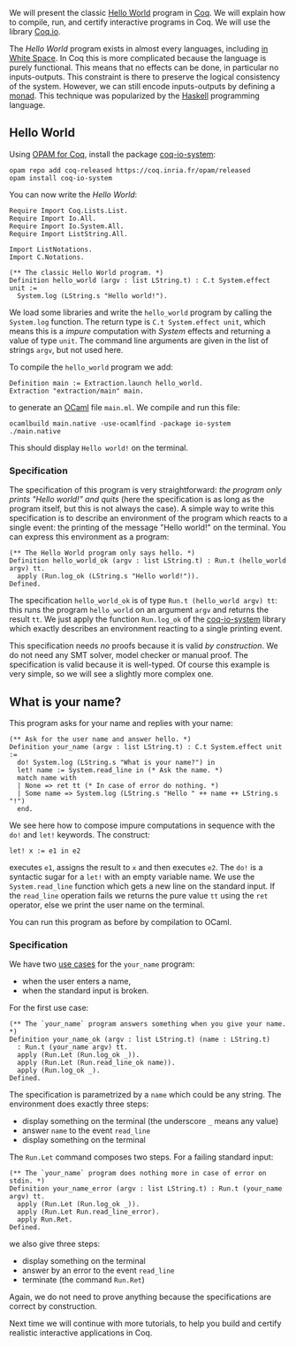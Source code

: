 We will present the classic [Hello World](http://en.wikipedia.org/wiki/%22Hello,_world!%22_program) program in [Coq](https://coq.inria.fr/). We will explain how to compile, run, and certify interactive programs in Coq. We will use the library [Coq.io](http://coq.io/).

The *Hello World* program exists in almost every languages, including [in White Space](http://en.wikipedia.org/wiki/List_of_Hello_world_program_examples#W). In Coq this is more complicated because the language is purely functional. This means that no effects can be done, in particular no inputs-outputs. This constraint is there to preserve the logical consistency of the system. However, we can still encode inputs-outputs by defining a [monad](http://en.wikipedia.org/wiki/Monad_%28functional_programming%29). This technique was popularized by the [Haskell](http://en.wikipedia.org/wiki/Haskell_%28programming_language%29) programming language.

## Hello World
Using [OPAM for Coq](http://coq-blog.clarus.me/use-opam-for-coq.html), install the package [coq-io-system](https://github.com/coq-io/system):

    opam repo add coq-released https://coq.inria.fr/opam/released
    opam install coq-io-system

You can now write the *Hello World*:

    Require Import Coq.Lists.List.
    Require Import Io.All.
    Require Import Io.System.All.
    Require Import ListString.All.

    Import ListNotations.
    Import C.Notations.

    (** The classic Hello World program. *)
    Definition hello_world (argv : list LString.t) : C.t System.effect unit :=
      System.log (LString.s "Hello world!").

We load some libraries and write the `hello_world` program by calling the `System.log` function. The return type is `C.t System.effect unit`, which means this is a *impure* computation with *System* effects and returning a value of type `unit`. The command line arguments are given in the list of strings `argv`, but not used here.

To compile the `hello_world` program we add:

    Definition main := Extraction.launch hello_world.
    Extraction "extraction/main" main.

to generate an [OCaml](https://ocaml.org/) file `main.ml`. We compile and run this file:

    ocamlbuild main.native -use-ocamlfind -package io-system
    ./main.native

This should display `Hello world!` on the terminal.

### Specification
The specification of this program is very straightforward: *the program only prints "Hello world!" and quits* (here the specification is as long as the program itself, but this is not always the case). A simple way to write this specification is to describe an environment of the program which reacts to a single event: the printing of the message "Hello world!" on the terminal. You can express this environment as a program:

    (** The Hello World program only says hello. *)
    Definition hello_world_ok (argv : list LString.t) : Run.t (hello_world argv) tt.
      apply (Run.log_ok (LString.s "Hello world!")).
    Defined.

The specification `hello_world_ok` is of type `Run.t (hello_world argv) tt`: this runs the program `hello_world` on an argument `argv` and returns the result `tt`. We just apply the function `Run.log_ok` of the [coq-io-system](https://github.com/coq-io/system) library which exactly describes an environment reacting to a single printing event.

This specification needs *no* proofs because it is valid *by construction*. We do not need any SMT solver, model checker or manual proof. The specification is valid because it is well-typed. Of course this example is very simple, so we will see a slightly more complex one.

## What is your name?
This program asks for your name and replies with your name:

    (** Ask for the user name and answer hello. *)
    Definition your_name (argv : list LString.t) : C.t System.effect unit :=
      do! System.log (LString.s "What is your name?") in
      let! name := System.read_line in (* Ask the name. *)
      match name with
      | None => ret tt (* In case of error do nothing. *)
      | Some name => System.log (LString.s "Hello " ++ name ++ LString.s "!")
      end.

We see here how to compose impure computations in sequence with the `do!` and `let!` keywords. The construct:

    let! x := e1 in e2

executes `e1`, assigns the result to `x` and then executes `e2`. The `do!` is a syntactic sugar for a `let!` with an empty variable name. We use the `System.read_line` function which gets a new line on the standard input. If the `read_line` operation fails we returns the pure value `tt` using the `ret` operator, else we print the user name on the terminal.

You can run this program as before by compilation to OCaml.

### Specification
We have two [use cases](http://en.wikipedia.org/wiki/Use_case) for the `your_name` program:

* when the user enters a name,
* when the standard input is broken.

For the first use case:

    (** The `your_name` program answers something when you give your name. *)
    Definition your_name_ok (argv : list LString.t) (name : LString.t)
      : Run.t (your_name argv) tt.
      apply (Run.Let (Run.log_ok _)).
      apply (Run.Let (Run.read_line_ok name)).
      apply (Run.log_ok _).
    Defined.

The specification is parametrized by a `name` which could be any string. The environment does exactly three steps:

* display something on the terminal (the underscore `_` means any value)
* answer `name` to the event `read_line`
* display something on the terminal

The `Run.Let` command composes two steps. For a failing standard input:

    (** The `your_name` program does nothing more in case of error on stdin. *)
    Definition your_name_error (argv : list LString.t) : Run.t (your_name argv) tt.
      apply (Run.Let (Run.log_ok _)).
      apply (Run.Let Run.read_line_error).
      apply Run.Ret.
    Defined.

we also give three steps:

* display something on the terminal
* answer by an error to the event `read_line`
* terminate (the command `Run.Ret`)

Again, we do not need to prove anything because the specifications are correct by construction.

Next time we will continue with more tutorials, to help you build and certify realistic interactive applications in Coq.
